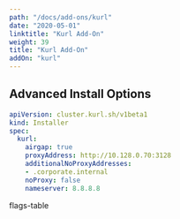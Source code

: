 ```yaml
---
path: "/docs/add-ons/kurl"
date: "2020-05-01"
linktitle: "Kurl Add-On"
weight: 39
title: "Kurl Add-On"
addOn: "kurl"
---
```



## Advanced Install Options

```yaml
apiVersion: cluster.kurl.sh/v1beta1
kind: Installer
spec:
  kurl:
    airgap: true
    proxyAddress: http://10.128.0.70:3128
    additionalNoProxyAddresses:
    - .corporate.internal
    noProxy: false
    nameserver: 8.8.8.8
```

flags-table

